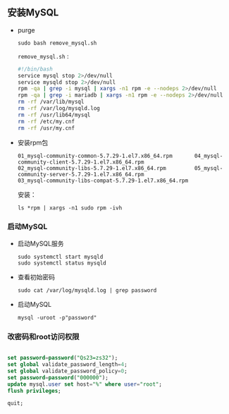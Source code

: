 ## 安装MySQL

- purge

    ```shell
    sudo bash remove_mysql.sh 
    ```

    `remove_mysql.sh` :
    
    ```sh
    #!/bin/bash
    service mysql stop 2>/dev/null
    service mysqld stop 2>/dev/null
    rpm -qa | grep -i mysql | xargs -n1 rpm -e --nodeps 2>/dev/null
    rpm -qa | grep -i mariadb | xargs -n1 rpm -e --nodeps 2>/dev/null
    rm -rf /var/lib/mysql
    rm -rf /var/log/mysqld.log
    rm -rf /usr/lib64/mysql
    rm -rf /etc/my.cnf
    rm -rf /usr/my.cnf
    ```
- 安装rpm包

    ```text
    01_mysql-community-common-5.7.29-1.el7.x86_64.rpm       04_mysql-community-client-5.7.29-1.el7.x86_64.rpm
    02_mysql-community-libs-5.7.29-1.el7.x86_64.rpm         05_mysql-community-server-5.7.29-1.el7.x86_64.rpm
    03_mysql-community-libs-compat-5.7.29-1.el7.x86_64.rpm
    ```

    安装：

    ```shell
    ls *rpm | xargs -n1 sudo rpm -ivh
    ```

### 启动MySQL

- 启动MySQL服务

    ```shell
    sudo systemctl start mysqld
    sudo systemctl status mysqld
    ```

- 查看初始密码
  
    ```shell
    sudo cat /var/log/mysqld.log | grep password
    ```

- 启动MySQL

    ```
    mysql -uroot -p"password"
    ```

### 改密码和root访问权限

```SQL

set password=password("Qs23=zs32");
set global validate_password_length=4;
set global validate_password_policy=0;
set password=password("000000");
update mysql.user set host="%" where user="root";
flush privileges;
```

```SQL
quit;
```   
